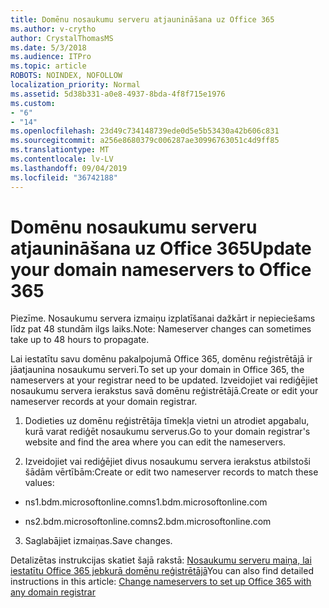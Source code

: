 ```yaml
---
title: Domēnu nosaukumu serveru atjaunināšana uz Office 365
ms.author: v-crytho
author: CrystalThomasMS
ms.date: 5/3/2018
ms.audience: ITPro
ms.topic: article
ROBOTS: NOINDEX, NOFOLLOW
localization_priority: Normal
ms.assetid: 5d38b331-a0e8-4937-8bda-4f8f715e1976
ms.custom:
- "6"
- "14"
ms.openlocfilehash: 23d49c734148739ede0d5e5b53430a42b606c831
ms.sourcegitcommit: a256e8680379c006287ae30996763051c4d9ff85
ms.translationtype: MT
ms.contentlocale: lv-LV
ms.lasthandoff: 09/04/2019
ms.locfileid: "36742188"
---
```

# <a name="update-your-domain-nameservers-to-office-365"></a><span data-ttu-id="d682e-102">Domēnu nosaukumu serveru atjaunināšana uz Office 365</span><span class="sxs-lookup"><span data-stu-id="d682e-102">Update your domain nameservers to Office 365</span></span>

<span data-ttu-id="d682e-103">Piezīme. Nosaukumu servera izmaiņu izplatīšanai dažkārt ir nepieciešams līdz pat 48 stundām ilgs laiks.</span><span class="sxs-lookup"><span data-stu-id="d682e-103">Note: Nameserver changes can sometimes take up to 48 hours to propagate.</span></span>
  
<span data-ttu-id="d682e-104">Lai iestatītu savu domēnu pakalpojumā Office 365, domēnu reģistrētājā ir jāatjaunina nosaukumu serveri.</span><span class="sxs-lookup"><span data-stu-id="d682e-104">To set up your domain in Office 365, the nameservers at your registrar need to be updated.</span></span> <span data-ttu-id="d682e-105">Izveidojiet vai rediģējiet nosaukumu servera ierakstus savā domēnu reģistrētājā.</span><span class="sxs-lookup"><span data-stu-id="d682e-105">Create or edit your nameserver records at your domain registrar.</span></span>
  
1. <span data-ttu-id="d682e-106">Dodieties uz domēnu reģistrētāja tīmekļa vietni un atrodiet apgabalu, kurā varat rediģēt nosaukumu serverus.</span><span class="sxs-lookup"><span data-stu-id="d682e-106">Go to your domain registrar's website and find the area where you can edit the nameservers.</span></span>

2. <span data-ttu-id="d682e-107">Izveidojiet vai rediģējiet divus nosaukumu servera ierakstus atbilstoši šādām vērtībām:</span><span class="sxs-lookup"><span data-stu-id="d682e-107">Create or edit two nameserver records to match these values:</span></span>

  - <span data-ttu-id="d682e-108">ns1.bdm.microsoftonline.com</span><span class="sxs-lookup"><span data-stu-id="d682e-108">ns1.bdm.microsoftonline.com</span></span>

  - <span data-ttu-id="d682e-109">ns2.bdm.microsoftonline.com</span><span class="sxs-lookup"><span data-stu-id="d682e-109">ns2.bdm.microsoftonline.com</span></span>

3. <span data-ttu-id="d682e-110">Saglabājiet izmaiņas.</span><span class="sxs-lookup"><span data-stu-id="d682e-110">Save changes.</span></span>

<span data-ttu-id="d682e-111">Detalizētas instrukcijas skatiet šajā rakstā: [Nosaukumu serveru maiņa, lai iestatītu Office 365 jebkurā domēnu reģistrētājā](https://docs.microsoft.com/office365/admin/get-help-with-domains/change-nameservers-at-any-domain-registrar)</span><span class="sxs-lookup"><span data-stu-id="d682e-111">You can also find detailed instructions in this article: [Change nameservers to set up Office 365 with any domain registrar](https://docs.microsoft.com/office365/admin/get-help-with-domains/change-nameservers-at-any-domain-registrar)</span></span>
  